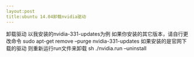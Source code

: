 ```yaml
---
layout:post
title:ubuntu 14.04卸载nvidia驱动
---
```

卸载驱动 以我安装的nvidia-331-updates为例
如果你安装的其它版本，请自行更改命令
sudo apt-get remove –purge nvidia-331-updates
如果安装的是官网下载的驱动
则重新运行run文件来卸载
sh ./nvidia.run –uninstall
